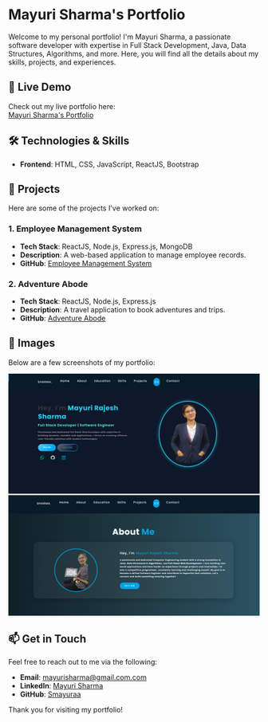 # Mayuri Sharma's Portfolio

Welcome to my personal portfolio! I'm Mayuri Sharma, a passionate software developer with expertise in Full Stack Development, Java, Data Structures, Algorithms, and more. Here, you will find all the details about my skills, projects, and experiences.

## 📌 **Live Demo**
Check out my live portfolio here:  
[Mayuri Sharma's Portfolio](https://mayuri-sharma-portfolio.onrender.com/)

## 🛠 **Technologies & Skills**
- **Frontend**: HTML, CSS, JavaScript, ReactJS, Bootstrap

## 📂 **Projects**
Here are some of the projects I've worked on:

### 1. **Employee Management System**
- **Tech Stack**: ReactJS, Node.js, Express.js, MongoDB  
- **Description**: A web-based application to manage employee records.
- **GitHub**: [Employee Management System](https://github.com/Smayuraa/employee-management-system)

### 2. **Adventure Abode**
- **Tech Stack**: ReactJS, Node.js, Express.js  
- **Description**: A travel application to book adventures and trips.
- **GitHub**: [Adventure Abode](https://github.com/Smayuraa/AdventureAbode)

## 📸 **Images**
Below are a few screenshots of my portfolio:

![Portfolio Screenshot 1](./portfolio/src/assets/img1.png)
![Portfolio Screenshot 2](./portfolio/src/assets/img2.png)

## 📫 **Get in Touch**
Feel free to reach out to me via the following:
- **Email**: mayurisharma@gmail.com.com
- **LinkedIn**: [Mayuri Sharma](https://www.linkedin.com/in/sharma-mayuri/)
- **GitHub**: [Smayuraa](https://github.com/Smayuraa)

Thank you for visiting my portfolio!
